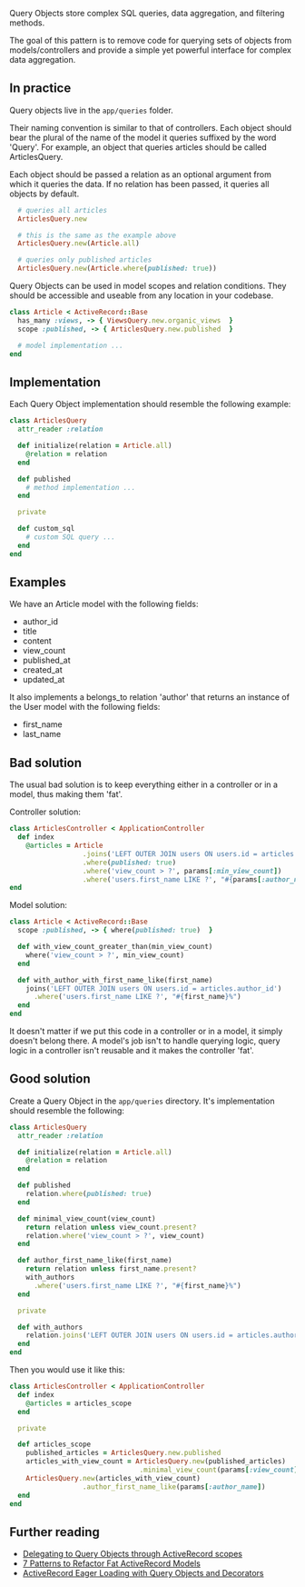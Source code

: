 Query Objects store complex SQL queries, data aggregation, and filtering methods.

The goal of this pattern is to remove code for querying sets of objects from
models/controllers and provide a simple yet powerful interface for complex
data aggregation.

## In practice

Query objects live in the `app/queries` folder.

Their naming convention is similar to that of controllers.
Each object should bear the plural of the name of the model it queries
suffixed by the word 'Query'. For example, an object that queries articles should be
called ArticlesQuery.

Each object should be passed a relation as an optional argument from which it queries
the data. If no relation has been passed, it queries all
objects by default.

```Ruby
  # queries all articles
  ArticlesQuery.new

  # this is the same as the example above
  ArticlesQuery.new(Article.all)

  # queries only published articles
  ArticlesQuery.new(Article.where(published: true))
```

Query Objects can be used in model scopes and relation conditions.
They should be accessible and useable from any location in your codebase.

```Ruby
class Article < ActiveRecord::Base
  has_many :views, -> { ViewsQuery.new.organic_views  }
  scope :published, -> { ArticlesQuery.new.published  }

  # model implementation ...
end
```

## Implementation

Each Query Object implementation should resemble the following example:

```Ruby
class ArticlesQuery
  attr_reader :relation

  def initialize(relation = Article.all)
    @relation = relation
  end

  def published
    # method implementation ...
  end

  private

  def custom_sql
    # custom SQL query ...
  end
end
```

## Examples

We have an Article model with the following fields:

* author_id
* title
* content
* view_count
* published_at
* created_at
* updated_at

It also implements a belongs_to relation 'author' that returns an instance of
the User model with the following fields:

* first_name
* last_name

## Bad solution

The usual bad solution is to keep everything either in a controller or in a
model, thus making them 'fat'.

Controller solution:


```Ruby
class ArticlesController < ApplicationController
  def index
    @articles = Article
                  .joins('LEFT OUTER JOIN users ON users.id = articles.author_id')
                  .where(published: true)
                  .where('view_count > ?', params[:min_view_count])
                  .where('users.first_name LIKE ?', "#{params[:author_name]}%")
end
```

Model solution:

```Ruby
class Article < ActiveRecord::Base
  scope :published, -> { where(published: true)  }

  def with_view_count_greater_than(min_view_count)
    where('view_count > ?', min_view_count)
  end

  def with_author_with_first_name_like(first_name)
    joins('LEFT OUTER JOIN users ON users.id = articles.author_id')
      .where('users.first_name LIKE ?', "#{first_name}%")
  end
end
```

It doesn't matter if we put this code in a controller or in a model, it simply
doesn't belong there. A model's job isn't to handle querying logic, query
logic in a controller isn't reusable and it makes the controller 'fat'.

## Good solution

Create a Query Object in the `app/queries` directory.
It's implementation should resemble the following:

```Ruby
class ArticlesQuery
  attr_reader :relation

  def initialize(relation = Article.all)
    @relation = relation
  end

  def published
    relation.where(published: true)
  end

  def minimal_view_count(view_count)
    return relation unless view_count.present?
    relation.where('view_count > ?', view_count)
  end

  def author_first_name_like(first_name)
    return relation unless first_name.present?
    with_authors
      .where('users.first_name LIKE ?', "#{first_name}%")
  end

  private

  def with_authors
    relation.joins('LEFT OUTER JOIN users ON users.id = articles.author_id')
  end
end
```

Then you would use it like this:

```Ruby
class ArticlesController < ApplicationController
  def index
    @articles = articles_scope
  end

  private

  def articles_scope
    published_articles = ArticlesQuery.new.published
    articles_with_view_count = ArticlesQuery.new(published_articles)
                                .minimal_view_count(params[:view_count])
    ArticlesQuery.new(articles_with_view_count)
                  .author_first_name_like(params[:author_name])
  end
end
```

## Further reading

* [Delegating to Query Objects through ActiveRecord scopes](http://craftingruby.com/posts/2015/06/29/query-objects-through-scopes.html)
* [7 Patterns to Refactor Fat ActiveRecord Models](http://blog.codeclimate.com/blog/2012/10/17/7-ways-to-decompose-fat-activerecord-models/)
* [ActiveRecord Eager Loading with Query Objects and Decorators](https://robots.thoughtbot.com/active-record-eager-loading-with-query-objects-and-decorators)

